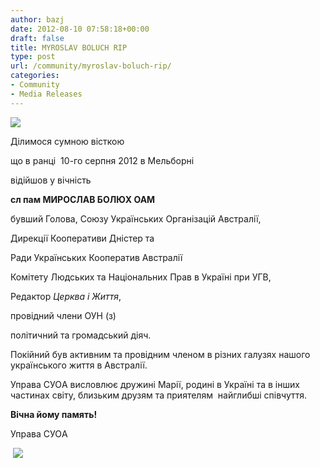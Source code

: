 ```yaml
---
author: bazj
date: 2012-08-10 07:58:18+00:00
draft: false
title: MYROSLAV BOLUCH RIP
type: post
url: /community/myroslav-boluch-rip/
categories:
- Community
- Media Releases
---
```








[![](http://www.ozeukes.com/wp-content/uploads/2012/08/cross.jpg)
](http://www.ozeukes.com/wp-content/uploads/2012/08/cross.jpg)




Ділимося сумною вісткою




що в ранці  10-го серпня 2012 в Мельборні




відійшов у вічність




**сл пам МИРОCЛAВ БОЛЮХ OAM**




бувший Голова, Cоюзу Українських Організацій Aвстралії,




Дирекції Кооперативи Дністер та




Ради Українських Кооператив Aвстралії




Комітету Людських та Національних Прав в Україні при УГВ,




Редактор _Церква і Життя_,




провідний члени ОУН (з)




політичний та громадський діяч.




Покійний був активним та провідним членом в різних галузях нашого українського життя в Aвстралії.




Управа CУОA висловлює дружині Марії, родині в Україні та в інших частинах світу, близьким друзям та приятелям  найглибші співчуття.




**Вічна йому память!**




Управа CУОA




 [![](http://www.ozeukes.com/wp-content/uploads/2012/08/boluich-oam-jan09-600-pxl.jpg)
](http://www.ozeukes.com/wp-content/uploads/2012/08/boluich-oam-jan09-600-pxl.jpg)




